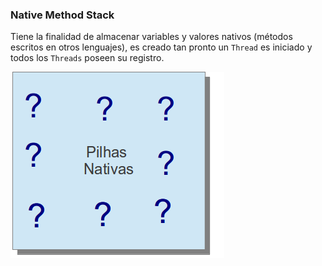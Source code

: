 ### Native Method Stack


Tiene la finalidad de almacenar variables y valores nativos (métodos escritos en otros lenguajes), es creado tan pronto un `Thread` es iniciado y todos los `Threads` poseen su registro.


![Pila nativa](imagens/chapter_3_7.png)
